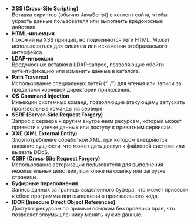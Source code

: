 - **XSS (Cross-Site Scripting)**  
    Вставка скриптов (обычно JavaScript) в контент сайта, чтобы украсть данные пользователя или выполнить вредоносные действия.
- **HTML-инъекция**  
    Похожий на XSS принцип, но подменяются теги HTML. Может использоваться для фишинга или искажения отображаемого интерфейса.
- **LDAP-инъекция**  
    Вредоносные вставки в LDAP-запрос, позволяющие обойти аутентификацию или изменить данные в каталоге.
- **Path Traversal**  
    Использование специальных путей (“../”) для чтения или записи за пределами корневой директории приложения.
- **OS Command Injection**  
    Инъекции системных команд, позволяющие атакующему запускать произвольные команды на сервере.
- **SSRF (Server-Side Request Forgery)**  
    Запрос с сервера к другим внутренним ресурсам, который может привести к утечке данных или доступу к приватным сервисам.
- **XXE (XML External Entity)**  
    Злоупотребление обработкой XML, при котором внедряются внешние сущности, что может дать доступ к файловой системе или вызвать DDoS.
- **CSRF (Cross-Site Request Forgery)**  
    Использование авторизации пользователя для выполнения нежелательных действий, при клике на ссылку или загрузке страницы.
- **Буферные переполнения**  
    Запись данных за границы выделенного буфера, что может привести к сбою программы или выполнению произвольного кода.
- **IDOR (Insecure Direct Object References)**  
    Доступ к ресурсам по прямым ссылкам без проверки прав, что позволяет злоумышленнику менять чужие данные.